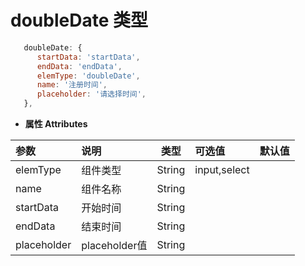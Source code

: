 # doubleDate 类型
``` js
   doubleDate: {
      startData: 'startData',
      endData: 'endData',
      elemType: 'doubleDate',
      name: '注册时间',
      placeholder: '请选择时间',
   },
```
- **属性 Attributes**

| 参数        | 说明       | 类型  | 可选值  | 默认值  |
| :------------- |:-------------| :-----:| :-----|:-----|
| elemType      | 组件类型      |   String | input,select |  |
| name | 组件名称      |    String |  |  |
| startData | 开始时间   |    String |  |  |
| endData | 结束时间   |    String |  |  |
| placeholder | placeholder值      |    String |  |  |
